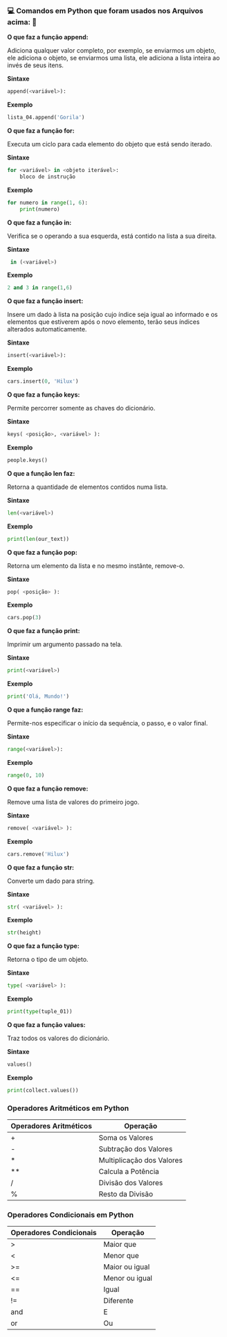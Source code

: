 ### :computer: Comandos em Python que foram usados nos Arquivos acima: :rocket:
**O que faz a função append:**

Adiciona qualquer valor completo, por exemplo, se enviarmos um objeto, ele adiciona o objeto, se enviarmos uma lista, ele adiciona a lista inteira ao invés de seus itens.

**Sintaxe**

~~~py
append(<variável>):
~~~

**Exemplo**

~~~py
lista_04.append('Gorila')
~~~

**O que faz a função for:**

Executa um ciclo para cada elemento do objeto que está sendo iterado.

**Sintaxe**

~~~py
for <variável> in <objeto iterável>:
    bloco de instrução
~~~

**Exemplo**

~~~py
for numero in range(1, 6):
    print(numero)
~~~

**O que faz a função in:**

Verifica se o operando a sua esquerda, está contido na lista a sua direita.

**Sintaxe**

~~~py
 in (<variável>)
~~~

**Exemplo**

~~~py
2 and 3 in range(1,6)
~~~

**O que faz a função insert:**

Insere um dado à lista na posição cujo índice seja igual ao informado e os elementos que estiverem após o novo elemento, terão seus índices alterados automaticamente.

**Sintaxe**

~~~py
insert(<variável>):
~~~

**Exemplo**

~~~py
cars.insert(0, 'Hilux')
~~~

**O que faz a função keys:**

Permite percorrer somente as chaves do dicionário.

**Sintaxe**

~~~py
keys( <posição>, <variável> ):
~~~

**Exemplo**

~~~py
people.keys()
~~~

**O que a função len faz:**

Retorna a quantidade de elementos contidos numa lista.

**Sintaxe**

~~~py
len(<variável>)
~~~

**Exemplo**

~~~py
print(len(our_text))
~~~

**O que faz a função pop:**

Retorna um elemento da lista e no mesmo instânte, remove-o.

**Sintaxe**

~~~py
pop( <posição> ):
~~~

**Exemplo**

~~~py
cars.pop(3)
~~~

**O que faz a função print:**

Imprimir um argumento passado na tela.

**Sintaxe**

~~~py
print(<variável>)
~~~

**Exemplo**

~~~py
print('Olá, Mundo!')
~~~

**O que a função range faz:**

Permite-nos especificar o início da sequência, o passo, e o valor final.

**Sintaxe**

~~~py
range(<variável>):
~~~

**Exemplo**

~~~py
range(0, 10)
~~~

**O que faz a função remove:**

Remove uma lista de valores do primeiro jogo.

**Sintaxe**

~~~py
remove( <variável> ):
~~~

**Exemplo**

~~~py
cars.remove('Hilux')
~~~

**O que faz a função str:**

Converte um dado para string.

**Sintaxe**

~~~py
str( <variável> ):
~~~

**Exemplo**

~~~py
str(height)
~~~

**O que faz a função type:**

Retorna o tipo de um objeto.

**Sintaxe**

~~~py
type( <variável> ):
~~~

**Exemplo**

~~~py
print(type(tuple_01))
~~~

**O que faz a função values:**

Traz todos os valores do dicionário.

**Sintaxe**

~~~py
values()
~~~

**Exemplo**

~~~py
print(collect.values())
~~~

### Operadores Aritméticos em Python
| Operadores Aritméticos | Operação                  |
|------------------------|---------------------------|
| +                      | Soma os Valores           |
| -                      | Subtração dos Valores     |
| *                      | Multiplicação dos Valores |
| **                     | Calcula a Potência        |
| /                      | Divisão dos Valores       |
| %                      | Resto da Divisão          |


### Operadores Condicionais em Python
| Operadores Condicionais | Operação                  |
|-------------------------|---------------------------|
| >                       | Maior que                 |
| <                       | Menor que                 |
| >=                      | Maior ou igual            |
| <=                      | Menor ou igual            |
| ==                      | Igual                     |
| !=                      | Diferente                 |
| and                     | E                         |
| or                      | Ou                        |
